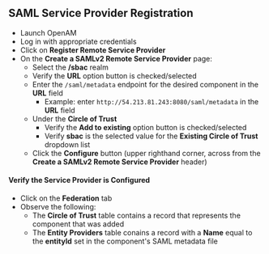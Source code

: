 ## SAML Service Provider Registration
* Launch OpenAM
* Log in with appropriate credentials
* Click on **Register Remote Service Provider**
* On the **Create a SAMLv2 Remote Service Provider** page:
  * Select the **/sbac** realm
  * Verify the **URL** option button is checked/selected
  * Enter the `/saml/metadata` endpoint for the desired component in the **URL** field
    * Example:  enter `http://54.213.81.243:8080/saml/metadata` in the **URL** field
  * Under the **Circle of Trust**
    * Verify the **Add to existing** option button is checked/selected
    * Verify **sbac** is the selected value for the **Existing Circle of Trust** dropdown list
  * Click the **Configure** button (upper righthand corner, across from the **Create a SAMLv2 Remote Service Provider** header)

#### Verify the Service Provider is Configured
* Click on the **Federation** tab
* Observe the following:
  * The **Circle of Trust** table contains a record that represents the component that was added
  * The **Entity Providers** table conains a record with a **Name** equal to the **entityId** set in the component's SAML metadata file
